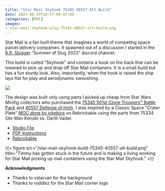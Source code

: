 ```yaml
---
title: "Star Mail Skyhook 75345 40557 Alt Build"
date: 2023-08-29T16:57:09-07:00
categories: [MOC]
images:
- star-mail-skyhook-play-75345-40557-alt-build.png
---
```


Star Mail is a fan built theme that imagines a world of competing space parcel delivery companies. It spawned out of a discussion I started in the [R.R. Slugger](https://www.youtube.com/@RRSlugger) "Summer of Slug 2023" discord channel.

This build is called "Skyhook" and contains a hook on the back that can be lowered to pick up and drop off Star Mail containers. It is a small build but has a fun sturdy look. Also, importantly, when the hook is raised the ship lays flat for play and aerodynamic swooshing.

[![](/star-mail-skyhook-play-75345-40557-alt-build.png)](/star-mail-skyhook-75345-40557-alt-build.pdf)

The design was built only using parts I picked up cheap from Star Wars Minifig collectors who purchased the [75345 501st Clone Troopers™ Battle Pack](https://www.lego.com/en-us/product/501st-clone-troopers-battle-pack-75345) and [40557 Defense of Hoth](https://www.lego.com/en-us/product/defence-of-hoth-40557). I was inspired by a Classic Space "Crater Plate" [MOC done by ickebins](https://rebrickable.com/mocs/MOC-120769/ickebins/crater-plate-for-galaxy-explorer-10497/#details) on Rebrickable using the parts from 75334 Obi-Wan Kenobi vs. Darth Vader.

- [Studio File](/star-mail-skyhook-75345-40557-alt-build.io)
- [PDF Instructions](/star-mail-skyhook-75345-40557-alt-build.pdf)
- [Rebrickable](https://rebrickable.com/mocs/MOC-155654/bricktoad/star-mail-rocket-rush-delivery-10497-alt-build/#details)

{{< figure src="/star-mail-skyhook-build-75345-40557-alt-build.png" title="Timmy has gotten stuck in the future and is making a living working for Star Mail picking up mail containers using the Star Mail Skyhook." >}}

**Acknowledgments**

- Thanks to vstarvan for the background
- Thanks to roddlez for the Star Mail corner logo
